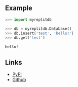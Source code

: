## Example

```py
>>> import myreplitdb

>>> db = myreplitdb.Database()
>>> db.insert('test', 'hello!')
>>> db.get('test')

hello!
```

## Links

- [PyPI](https://pypi.org/project/MyReplitDB/)
- [Github](https://github.com/kaylebetter/myreplitdb)
